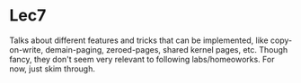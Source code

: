 # Lec7

Talks about different features and tricks that can be implemented, like copy-on-write, demain-paging, zeroed-pages, shared kernel pages, etc. Though fancy, they don't seem very relevant to following labs/homeoworks. For now, just skim through.